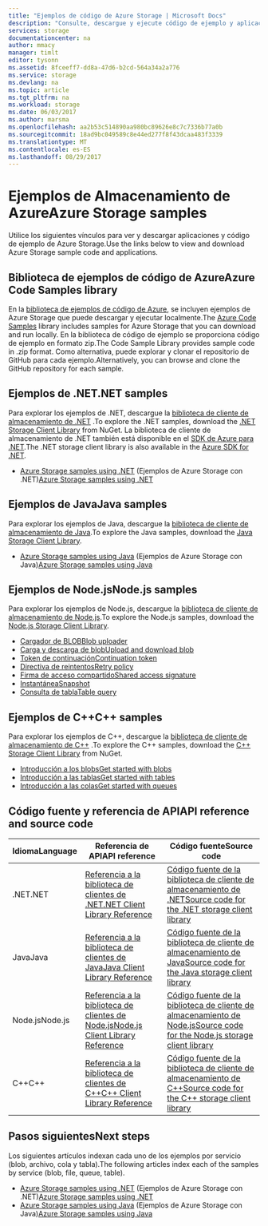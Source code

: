 ```yaml
---
title: "Ejemplos de código de Azure Storage | Microsoft Docs"
description: "Consulte, descargue y ejecute código de ejemplo y aplicaciones para Almacenamiento de Azure. Descubra ejemplos introductorios de blobs, colas, tablas y archivos, utilizando las bibliotecas de cliente de almacenamiento .NET, Java, Node.js y C++."
services: storage
documentationcenter: na
author: mmacy
manager: timlt
editor: tysonn
ms.assetid: 8fceeff7-dd8a-47d6-b2cd-564a34a2a776
ms.service: storage
ms.devlang: na
ms.topic: article
ms.tgt_pltfrm: na
ms.workload: storage
ms.date: 06/03/2017
ms.author: marsma
ms.openlocfilehash: aa2b53c514890aa980bc89626e8c7c7336b77a0b
ms.sourcegitcommit: 18ad9bc049589c8e44ed277f8f43dcaa483f3339
ms.translationtype: MT
ms.contentlocale: es-ES
ms.lasthandoff: 08/29/2017
---
```

# <a name="azure-storage-samples"></a><span data-ttu-id="dee61-104">Ejemplos de Almacenamiento de Azure</span><span class="sxs-lookup"><span data-stu-id="dee61-104">Azure Storage samples</span></span>

<span data-ttu-id="dee61-105">Utilice los siguientes vínculos para ver y descargar aplicaciones y código de ejemplo de Azure Storage.</span><span class="sxs-lookup"><span data-stu-id="dee61-105">Use the links below to view and download Azure Storage sample code and applications.</span></span>

## <a name="azure-code-samples-library"></a><span data-ttu-id="dee61-106">Biblioteca de ejemplos de código de Azure</span><span class="sxs-lookup"><span data-stu-id="dee61-106">Azure Code Samples library</span></span>
<span data-ttu-id="dee61-107">En la [biblioteca de ejemplos de código de Azure](https://azure.microsoft.com/documentation/samples/?service=storage), se incluyen ejemplos de Azure Storage que puede descargar y ejecutar localmente.</span><span class="sxs-lookup"><span data-stu-id="dee61-107">The [Azure Code Samples](https://azure.microsoft.com/documentation/samples/?service=storage) library includes samples for Azure Storage that you can download and run locally.</span></span> <span data-ttu-id="dee61-108">En la biblioteca de código de ejemplo se proporciona código de ejemplo en formato zip.</span><span class="sxs-lookup"><span data-stu-id="dee61-108">The Code Sample Library provides sample code in .zip format.</span></span> <span data-ttu-id="dee61-109">Como alternativa, puede explorar y clonar el repositorio de GitHub para cada ejemplo.</span><span class="sxs-lookup"><span data-stu-id="dee61-109">Alternatively, you can browse and clone the GitHub repository for each sample.</span></span>

<!--## Getting started samples-->
<!-- after our quick starts are available, replace this link with a link to one of those. 
Had to remove this article, it refers to the VS quickstarts, and they've stopped publishing them. Robin --> 
<!--* [Get started with Azure Storage in five minutes](storage-getting-started-guide.md)
* [Visual Studio Quick Starts for Azure Storage](https://github.com/Azure/azure-storage-net/tree/master/Samples/GettingStarted/VisualStudioQuickStarts)
-->

## <a name="net-samples"></a><span data-ttu-id="dee61-110">Ejemplos de .NET</span><span class="sxs-lookup"><span data-stu-id="dee61-110">.NET samples</span></span>
<span data-ttu-id="dee61-111">Para explorar los ejemplos de .NET, descargue la [biblioteca de cliente de almacenamiento de .NET](https://www.nuget.org/packages/WindowsAzure.Storage/) .</span><span class="sxs-lookup"><span data-stu-id="dee61-111">To explore the .NET samples, download the [.NET Storage Client Library](https://www.nuget.org/packages/WindowsAzure.Storage/) from NuGet.</span></span> <span data-ttu-id="dee61-112">La biblioteca de cliente de almacenamiento de .NET también está disponible en el [SDK de Azure para .NET](https://azure.microsoft.com/downloads/).</span><span class="sxs-lookup"><span data-stu-id="dee61-112">The .NET storage client library is also available in the [Azure SDK for .NET](https://azure.microsoft.com/downloads/).</span></span>

* <span data-ttu-id="dee61-113">[Azure Storage samples using .NET](storage-samples-dotnet.md) (Ejemplos de Azure Storage con .NET)</span><span class="sxs-lookup"><span data-stu-id="dee61-113">[Azure Storage samples using .NET](storage-samples-dotnet.md)</span></span>

## <a name="java-samples"></a><span data-ttu-id="dee61-114">Ejemplos de Java</span><span class="sxs-lookup"><span data-stu-id="dee61-114">Java samples</span></span>
<span data-ttu-id="dee61-115">Para explorar los ejemplos de Java, descargue la [biblioteca de cliente de almacenamiento de Java](https://github.com/azure/azure-storage-java).</span><span class="sxs-lookup"><span data-stu-id="dee61-115">To explore the Java samples, download the [Java Storage Client Library](https://github.com/azure/azure-storage-java).</span></span>

* <span data-ttu-id="dee61-116">[Azure Storage samples using Java](storage-samples-java.md) (Ejemplos de Azure Storage con Java)</span><span class="sxs-lookup"><span data-stu-id="dee61-116">[Azure Storage samples using Java](storage-samples-java.md)</span></span>

## <a name="nodejs-samples"></a><span data-ttu-id="dee61-117">Ejemplos de Node.js</span><span class="sxs-lookup"><span data-stu-id="dee61-117">Node.js samples</span></span>
<span data-ttu-id="dee61-118">Para explorar los ejemplos de Node.js, descargue la [biblioteca de cliente de almacenamiento de Node.js](https://github.com/Azure/azure-storage-node).</span><span class="sxs-lookup"><span data-stu-id="dee61-118">To explore the Node.js samples, download the [Node.js Storage Client Library](https://github.com/Azure/azure-storage-node).</span></span>

* [<span data-ttu-id="dee61-119">Cargador de BLOB</span><span class="sxs-lookup"><span data-stu-id="dee61-119">Blob uploader</span></span>](https://github.com/Azure/azure-storage-node/tree/master/examples/blobuploader)
* [<span data-ttu-id="dee61-120">Carga y descarga de blob</span><span class="sxs-lookup"><span data-stu-id="dee61-120">Upload and download blob</span></span>](https://github.com/Azure/azure-storage-node/blob/master/examples/samples/blobuploaddownloadsample.js)
* [<span data-ttu-id="dee61-121">Token de continuación</span><span class="sxs-lookup"><span data-stu-id="dee61-121">Continuation token</span></span>](https://github.com/Azure/azure-storage-node/blob/master/examples/samples/continuationsample.js)
* [<span data-ttu-id="dee61-122">Directiva de reintentos</span><span class="sxs-lookup"><span data-stu-id="dee61-122">Retry policy</span></span>](https://github.com/Azure/azure-storage-node/blob/master/examples/samples/retrypolicysample.js)
* [<span data-ttu-id="dee61-123">Firma de acceso compartido</span><span class="sxs-lookup"><span data-stu-id="dee61-123">Shared access signature</span></span>](https://github.com/Azure/azure-storage-node/blob/master/examples/samples/sassample.js)
* [<span data-ttu-id="dee61-124">Instantánea</span><span class="sxs-lookup"><span data-stu-id="dee61-124">Snapshot</span></span>](https://github.com/Azure/azure-storage-node/blob/master/examples/samples/snapshotsample.js)
* [<span data-ttu-id="dee61-125">Consulta de tabla</span><span class="sxs-lookup"><span data-stu-id="dee61-125">Table query</span></span>](https://github.com/Azure/azure-storage-node/blob/master/examples/samples/tablequerysample.js)

## <a name="c-samples"></a><span data-ttu-id="dee61-126">Ejemplos de C++</span><span class="sxs-lookup"><span data-stu-id="dee61-126">C++ samples</span></span>
<span data-ttu-id="dee61-127">Para explorar los ejemplos de C++, descargue la [biblioteca de cliente de almacenamiento de C++](https://www.nuget.org/packages/wastorage/) .</span><span class="sxs-lookup"><span data-stu-id="dee61-127">To explore the C++ samples, download the [C++ Storage Client Library](https://www.nuget.org/packages/wastorage/) from NuGet.</span></span>

* [<span data-ttu-id="dee61-128">Introducción a los blobs</span><span class="sxs-lookup"><span data-stu-id="dee61-128">Get started with blobs</span></span>](https://github.com/Azure/azure-storage-cpp/tree/master/Microsoft.WindowsAzure.Storage/samples/BlobsGettingStarted)
* [<span data-ttu-id="dee61-129">Introducción a las tablas</span><span class="sxs-lookup"><span data-stu-id="dee61-129">Get started with tables</span></span>](https://github.com/Azure/azure-storage-cpp/tree/master/Microsoft.WindowsAzure.Storage/samples/TablesGettingStarted)
* [<span data-ttu-id="dee61-130">Introducción a las colas</span><span class="sxs-lookup"><span data-stu-id="dee61-130">Get started with queues</span></span>](https://github.com/Azure/azure-storage-cpp/tree/master/Microsoft.WindowsAzure.Storage/samples/QueuesGettingStarted)

## <a name="api-reference-and-source-code"></a><span data-ttu-id="dee61-131">Código fuente y referencia de API</span><span class="sxs-lookup"><span data-stu-id="dee61-131">API reference and source code</span></span>

| <span data-ttu-id="dee61-132">Idioma</span><span class="sxs-lookup"><span data-stu-id="dee61-132">Language</span></span> | <span data-ttu-id="dee61-133">Referencia de API</span><span class="sxs-lookup"><span data-stu-id="dee61-133">API reference</span></span> | <span data-ttu-id="dee61-134">Código fuente</span><span class="sxs-lookup"><span data-stu-id="dee61-134">Source code</span></span> |
|----------|---------------|-------------|
| <span data-ttu-id="dee61-135">.NET</span><span class="sxs-lookup"><span data-stu-id="dee61-135">.NET</span></span> | [<span data-ttu-id="dee61-136">Referencia a la biblioteca de clientes de .NET</span><span class="sxs-lookup"><span data-stu-id="dee61-136">.NET Client Library Reference</span></span>](https://msdn.microsoft.com/library/azure/mt347887.aspx) | [<span data-ttu-id="dee61-137">Código fuente de la biblioteca de cliente de almacenamiento de .NET</span><span class="sxs-lookup"><span data-stu-id="dee61-137">Source code for the .NET storage client library</span></span>](https://github.com/Azure/azure-storage-net) |
| <span data-ttu-id="dee61-138">Java</span><span class="sxs-lookup"><span data-stu-id="dee61-138">Java</span></span> | [<span data-ttu-id="dee61-139">Referencia a la biblioteca de clientes de Java</span><span class="sxs-lookup"><span data-stu-id="dee61-139">Java Client Library Reference</span></span>](https://docs.microsoft.com/java/api/overview/azure/storage) | [<span data-ttu-id="dee61-140">Código fuente de la biblioteca de cliente de almacenamiento de Java</span><span class="sxs-lookup"><span data-stu-id="dee61-140">Source code for the Java storage client library</span></span>](https://github.com/azure/azure-storage-java) |
| <span data-ttu-id="dee61-141">Node.js</span><span class="sxs-lookup"><span data-stu-id="dee61-141">Node.js</span></span> | [<span data-ttu-id="dee61-142">Referencia a la biblioteca de clientes de Node.js</span><span class="sxs-lookup"><span data-stu-id="dee61-142">Node.js Client Library Reference</span></span>](http://azure.github.io/azure-storage-node) | [<span data-ttu-id="dee61-143">Código fuente de la biblioteca de cliente de almacenamiento de Node.js</span><span class="sxs-lookup"><span data-stu-id="dee61-143">Source code for the Node.js storage client library</span></span>](https://github.com/Azure/azure-storage-node) |
| <span data-ttu-id="dee61-144">C++</span><span class="sxs-lookup"><span data-stu-id="dee61-144">C++</span></span> | [<span data-ttu-id="dee61-145">Referencia a la biblioteca de clientes de C++</span><span class="sxs-lookup"><span data-stu-id="dee61-145">C++ Client Library Reference</span></span>](http://azure.github.io/azure-storage-cpp/) | [<span data-ttu-id="dee61-146">Código fuente de la biblioteca de cliente de almacenamiento de C++</span><span class="sxs-lookup"><span data-stu-id="dee61-146">Source code for the C++ storage client library</span></span>](https://github.com/Azure/azure-storage-cpp)|

## <a name="next-steps"></a><span data-ttu-id="dee61-147">Pasos siguientes</span><span class="sxs-lookup"><span data-stu-id="dee61-147">Next steps</span></span>

<span data-ttu-id="dee61-148">Los siguientes artículos indexan cada uno de los ejemplos por servicio (blob, archivo, cola y tabla).</span><span class="sxs-lookup"><span data-stu-id="dee61-148">The following articles index each of the samples by service (blob, file, queue, table).</span></span>

* <span data-ttu-id="dee61-149">[Azure Storage samples using .NET](storage-samples-dotnet.md) (Ejemplos de Azure Storage con .NET)</span><span class="sxs-lookup"><span data-stu-id="dee61-149">[Azure Storage samples using .NET](storage-samples-dotnet.md)</span></span>
* <span data-ttu-id="dee61-150">[Azure Storage samples using Java](storage-samples-java.md) (Ejemplos de Azure Storage con Java)</span><span class="sxs-lookup"><span data-stu-id="dee61-150">[Azure Storage samples using Java](storage-samples-java.md)</span></span>